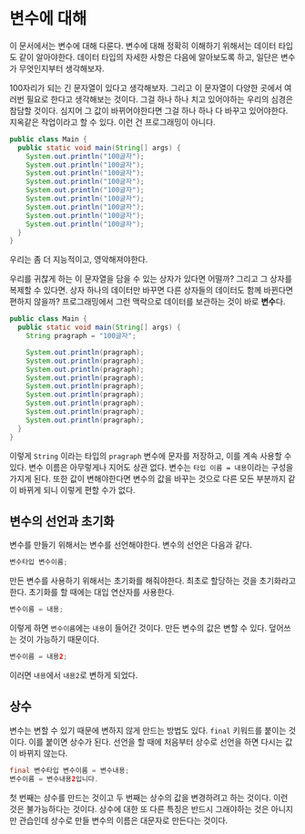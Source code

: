 # 변수에 대해
이 문서에서는 변수에 대해 다룬다. 변수에 대해 정확히 이해하기 위해서는 데이터 타입도 같이 알아야한다. 데이터 타입의 자세한 사항은 다음에 알아보도록 하고, 일단은 변수가 무엇인지부터 생각해보자.

100자리가 되는 긴 문자열이 있다고 생각해보자. 그리고 이 문자열이 다양한 곳에서 여러번 필요로 한다고 생각해보는 것이다. 그걸 하나 하나 치고 있어야하는 우리의 심경은 참담할 것이다. 심지어 그 값이 바뀌어야한다면 그걸 하나 하나 다 바꾸고 있어야한다. 지옥같은 작업이라고 할 수 있다. 이런 건 프로그래밍이 아니다.

```java
public class Main {
  public static void main(String[] args) {
    System.out.println("100글자");
    System.out.println("100글자");
    System.out.println("100글자");
    System.out.println("100글자");
    System.out.println("100글자");
    System.out.println("100글자");
    System.out.println("100글자");
    System.out.println("100글자");
    System.out.println("100글자");
  }
}
```

우리는 좀 더 지능적이고, 영악해져야한다.

우리를 귀찮게 하는 이 문자열을 담을 수 있는 상자가 있다면 어떨까? 그리고 그 상자를 복제할 수 있다면. 상자 하나의 데이터만 바꾸면 다른 상자들의 데이터도 함께 바뀐다면 편하지 않을까? 프로그래밍에서 그런 맥락으로 데이터를 보관하는 것이 바로 **변수**다.

```java
public class Main {
  public static void main(String[] args) {
    String pragraph = "100글자";

    System.out.println(pragraph);
    System.out.println(pragraph);
    System.out.println(pragraph);
    System.out.println(pragraph);
    System.out.println(pragraph);
    System.out.println(pragraph);
    System.out.println(pragraph);
    System.out.println(pragraph);
    System.out.println(pragraph);
  }
}
```

이렇게 `String` 이라는 타입의 `pragraph` 변수에 문자를 저장하고, 이를 계속 사용할 수 있다. 변수 이름은 아무렇게나 지어도 상관 없다. 변수는 `타입 이름 = 내용`이라는 구성을 가지게 된다. 또한 값이 변해야한다면 변수의 값을 바꾸는 것으로 다른 모든 부분까지 같이 바뀌게 되니 이렇게 편할 수가 없다.

## 변수의 선언과 초기화
변수를 만들기 위해서는 변수를 선언해야한다. 변수의 선언은 다음과 같다.

```java
변수타입 변수이름;
```

만든 변수를 사용하기 위해서는 초기화를 해줘야한다. 최초로 할당하는 것을 초기화라고 한다. 초기화를 할 때에는 대입 연산자를 사용한다.

```java
변수이름 = 내용;
```

이렇게 하면 `변수이름`에는 `내용`이 들어간 것이다. 만든 변수의 값은 변할 수 있다. 덮어쓰는 것이 가능하기 때문이다.

```java
변수이름 = 내용2;
```

이러면 `내용`에서 `내용2`로 변하게 되었다.

## 상수
변수는 변할 수 있기 때문에 변하지 않게 만드는 방법도 있다. `final` 키워드를 붙이는 것이다. 이를 붙이면 상수가 된다. 선언을 할 때에 처음부터 상수로 선언을 하면 다시는 값이 바뀌지 않는다.

```java
final 변수타입 변수이름 = 변수내용;
변수이름 = 변수내용2입니다.
```

첫 번째는 상수를 만드는 것이고 두 번째는 상수의 값을 변경하려고 하는 것이다. 이런 것은 불가능하다는 것이다. 상수에 대한 또 다른 특징은 반드시 그래야하는 것은 아니지만 관습인데 상수로 만들 변수의 이름은 대문자로 만든다는 것이다.